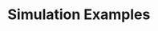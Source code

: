 <!-- doxy
\page refrunSimExamples Simulation Examples
/doxy -->

# Simulation Examples

<!-- doxy
* \subpage refrunSimExamplesSignal_ImpactB
* \subpage refrunSimExamplesAdaptive_Pythia8
* \subpage refrunSimExamplesAliRoot_Hijing
* \subpage refrunSimExamplesHepMC_STARlight
* \subpage refrunSimExamplesJet_Embedding_Pythia8
* \subpage refrunSimExamplesStepMonitoringSimple1
/doxy -->
